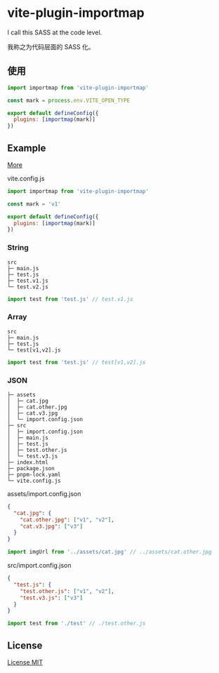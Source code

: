 # vite-plugin-importmap

I call this SASS at the code level.

我称之为代码层面的 SASS 化。

## 使用

```js
import importmap from 'vite-plugin-importmap'

const mark = process.env.VITE_OPEN_TYPE

export default defineConfig({
  plugins: [importmap(mark)]
})
```

## Example

[More](examples)

vite.config.js

```js
import importmap from 'vite-plugin-importmap'

const mark = 'v1'

export default defineConfig({
  plugins: [importmap(mark)]
})

```

### String

``` text
src
├─ main.js
├─ test.js
├─ test.v1.js
└─ test.v2.js
```

``` js
import test from 'test.js' // test.v1.js
```

### Array

``` text
src
├─ main.js
├─ test.js
└─ test[v1,v2].js
```

``` js
import test from 'test.js' // test[v1,v2].js
```

### JSON

``` text
├─ assets
│  ├─ cat.jpg
│  ├─ cat.other.jpg
│  ├─ cat.v3.jpg
│  └─ import.config.json
├─ src
│  ├─ import.config.json
│  ├─ main.js
│  ├─ test.js
│  ├─ test.other.js
│  └─ test.v3.js
├─ index.html
├─ package.json
├─ pnpm-lock.yaml
└─ vite.config.js
```

assets/import.config.json

``` json
{
  "cat.jpg": {
    "cat.other.jpg": ["v1", "v2"],
    "cat.v3.jpg": ["v3"]
  }
}
```

``` js
import imgUrl from '../assets/cat.jpg' // ../assets/cat.other.jpg
```

src/import.config.json

``` json
{
  "test.js": {
    "test.other.js": ["v1", "v2"],
    "test.v3.js": ["v3"]
  }
}
```

``` js
import test from './test' // ./test.other.js
```

## License

[License MIT](LICENSE)